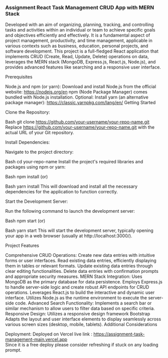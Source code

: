 ### Assignment React Task Management CRUD App with MERN Stack 
Developed with an aim of organizing, planning, tracking, and controlling tasks and activities within an individual or team to achieve specific goals and objectives efficiently and effectively. It is a fundamental aspect of project management, productivity, and time management, applicable in various contexts such as business, education, personal projects, and software development. This project is a full-fledged React application that implements CRUD (Create, Read, Update, Delete) operations on data, leverages the MERN stack (MongoDB, Express.js, React.js, Node.js), and provides advanced features like searching and a responsive user interface.

Prerequisites

Node.js and npm (or yarn):
Download and install Node.js from the official website: https://nodejs.org/en
npm (Node Package Manager) comes bundled with Node.js installation.
Optional: Install yarn (an alternative package manager): https://classic.yarnpkg.com/lang/en/
Getting Started

Clone the Repository:

Bash
git clone https://github.com/your-username/your-repo-name.git
 Replace https://github.com/your-username/your-repo-name.git with the actual URL of your Git repository.

Install Dependencies:

Navigate to the project directory:

Bash
cd your-repo-name
 Install the project's required libraries and packages using npm or yarn:

Bash
npm install
 (or)

Bash
yarn install
 This will download and install all the necessary dependencies for the application to function correctly.

Start the Development Server:

Run the following command to launch the development server:

Bash
npm start
 (or)

Bash
yarn start
 This will start the development server, typically opening your app in a web browser (usually at http://localhost:3000/).

Project Features

Comprehensive CRUD Operations:
Create new data entries with intuitive forms or user interfaces.
Read existing data entries, efficiently displaying them in tables or relevant formats.
Update existing data entries through clear editing functionalities.
Delete data entries with confirmation prompts and appropriate security measures.
MERN Stack Integration:
Uses MongoDB as the primary database for data persistence.
Employs Express.js to handle server-side logic and create robust API endpoints for CRUD operations.
Leverages React.js to build the interactive and dynamic user interface.
Utilizes Node.js as the runtime environment to execute the server-side code.
Advanced Search Functionality:
Implements a search bar or similar mechanism to allow users to filter data based on specific criteria.
 Responsive Design:
Utilizes a responsive design framework  Bootstrap 
Adapts the layout and user interface elements to display seamlessly across various screen sizes (desktop, mobile, tablets).
Additional Considerations
 
Deployment:
Deployed on Vercel live link : https://assignment-task-management-main.vercel.app  
Since it is a free deploy please consider refreshing if stuck on any loading prompt.
 
 
